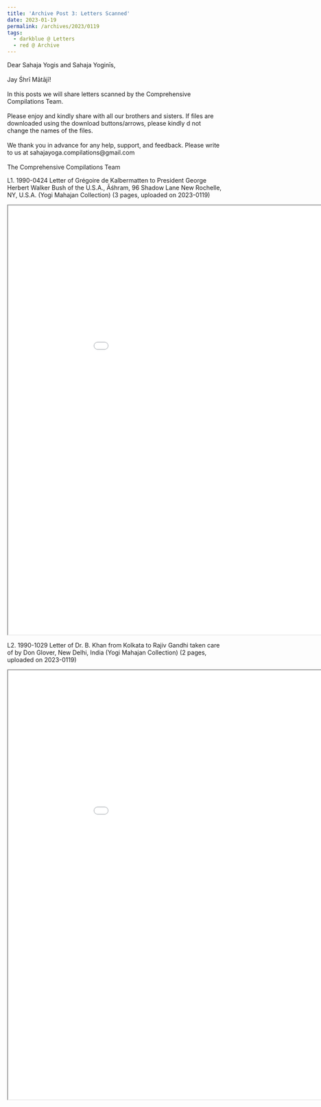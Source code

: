 ```yaml
---
title: 'Archive Post 3: Letters Scanned'
date: 2023-01-19
permalink: /archives/2023/0119
tags:
  - darkblue @ Letters
  - red @ Archive
---
```


<p>
Dear Sahaja Yogis and Sahaja Yoginīs,<br>
<br>
Jay Śhrī Mātājī!<br>
<br>
In this posts we will share letters scanned by the Comprehensive Compilations Team.<br>
<br>
Please enjoy and kindly share with all our brothers and sisters. If files are downloaded using the download buttons/arrows, please kindly d not change the names of the files.<br>
<br>
We thank you in advance for any help, support, and feedback. Please write to us at sahajayoga.compilations@gmail.com<br>
<br>
The Comprehensive Compilations Team<br>
</p>

L1. 1990-0424 Letter of Grégoire de Kalbermatten to President George Herbert Walker Bush of the U.S.A., Āśhram, 96 Shadow Lane  New Rochelle, NY, U.S.A. (Yogi Mahajan Collection) (3 pages, uploaded on 2023-0119)


<iframe src="/pdf/?usedownload=true#/files/1990-0424_Letter_of_Grégoire_de_Kalbermatten_to President_George_Herbert_Walker_Bush_of_the_U.S.A.,_Āśhram,_96_Shadow_Lane_ New_Rochelle,_NY,_U.S.A._(Yogi_Mahajan_Collection).pdf" width="1000px" height="1000px"></iframe>

<br>

L2. 1990-1029 Letter of Dr. B. Khan from Kolkata to Rajiv Gandhi taken care of by Don Glover, New Delhi, India (Yogi Mahajan Collection) (2 pages, uploaded on 2023-0119)

<iframe src="/pdf/?usedownload=true#/files/1990-1029_Letter_of_Dr._B._Khan_from_Kolkata_to_Rajiv_Gandhi_taken_care_of_by_Don_Glover,_New_Delhi,_India_(Yogi_Mahajan_Collection).pdf" width="1000px" height="1000px"></iframe>